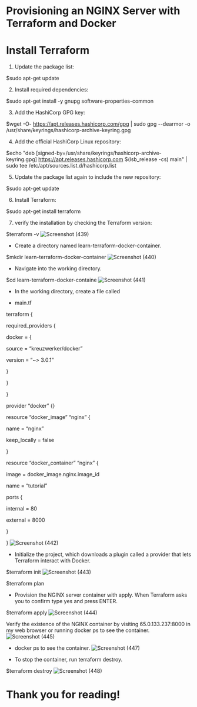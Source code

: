 # Provisioning an NGINX Server with Terraform and Docker

# Install Terraform

1) Update the package list:

$sudo apt-get update

2) Install required dependencies:

$sudo apt-get install -y gnupg software-properties-common

3) Add the HashiCorp GPG key:

$wget -O- https://apt.releases.hashicorp.com/gpg | sudo gpg --dearmor -o /usr/share/keyrings/hashicorp-archive-keyring.gpg

4) Add the official HashiCorp Linux repository:

$echo "deb [signed-by=/usr/share/keyrings/hashicorp-archive-keyring.gpg] https://apt.releases.hashicorp.com $(lsb_release -cs) main" | sudo tee /etc/apt/sources.list.d/hashicorp.list

5) Update the package list again to include the new repository:

$sudo apt-get update

6) Install Terraform:

$sudo apt-get install terraform

7) verify the installation by checking the Terraform version:

$terraform -v
![Screenshot (439)](https://github.com/manikantaraju427/Provisioning-an-NGINX-Server-with-Terraform-and-Docker/assets/125948783/43ffc6a8-36f2-4827-817b-58a8edee09ac)

* Create a directory named learn-terraform-docker-container.

$mkdir learn-terraform-docker-container
![Screenshot (440)](https://github.com/manikantaraju427/Provisioning-an-NGINX-Server-with-Terraform-and-Docker/assets/125948783/7978b91c-c264-4a3a-8c57-2ee27e591b0f)

* Navigate into the working directory.

$cd learn-terraform-docker-containe
![Screenshot (441)](https://github.com/manikantaraju427/Provisioning-an-NGINX-Server-with-Terraform-and-Docker/assets/125948783/9481920b-6c16-4c9a-8d8f-fe57d5da690b)

* In the working directory, create a file called

* main.tf

terraform {

required_providers {

docker = {

source = “kreuzwerker/docker”

version = “~> 3.0.1”

}

}

}

provider “docker” {}

resource “docker_image” “nginx” {

name = “nginx”

keep_locally = false

}

resource “docker_container” “nginx” {

image = docker_image.nginx.image_id

name = “tutorial”

ports {

internal = 80

external = 8000

}

}
![Screenshot (442)](https://github.com/manikantaraju427/Provisioning-an-NGINX-Server-with-Terraform-and-Docker/assets/125948783/91b1cf9b-4753-4456-9ca5-93362397ebe0)

* Initialize the project, which downloads a plugin called a provider that lets Terraform interact with Docker.

$terraform init
![Screenshot (443)](https://github.com/manikantaraju427/Provisioning-an-NGINX-Server-with-Terraform-and-Docker/assets/125948783/efc66d80-a166-449d-b539-c0257e3c8d9e)


$terraform plan

* Provision the NGINX server container with apply. When Terraform asks you to confirm type yes and press ENTER.
  
$terraform apply
![Screenshot (444)](https://github.com/manikantaraju427/Provisioning-an-NGINX-Server-with-Terraform-and-Docker/assets/125948783/7ee27f2b-a592-435d-a585-edfc78f727e6)

Verify the existence of the NGINX container by visiting 65.0.133.237:8000 in my web browser or running docker ps to see the container.
![Screenshot (445)](https://github.com/manikantaraju427/Provisioning-an-NGINX-Server-with-Terraform-and-Docker/assets/125948783/46684140-152e-4398-be8d-0d15fbb1006a)

* docker ps to see the container.
![Screenshot (447)](https://github.com/manikantaraju427/Provisioning-an-NGINX-Server-with-Terraform-and-Docker/assets/125948783/60b397b7-1d58-467c-a5ad-8f75b3dc9815)

* To stop the container, run terraform destroy.

$terraform destroy
![Screenshot (448)](https://github.com/manikantaraju427/Provisioning-an-NGINX-Server-with-Terraform-and-Docker/assets/125948783/04368590-5548-4234-b3c0-e5f854ea8466)


# Thank you for reading!




